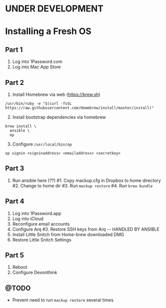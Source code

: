 # UNDER DEVELOPMENT

# Installing a Fresh OS

## Part 1
1. Log into 1Password.com
2. Log into Mac App Store

## Part 2
1. Install Homebrew via web (https://brew.sh)
```
/usr/bin/ruby -e "$(curl -fsSL https://raw.githubusercontent.com/Homebrew/install/master/install)"
```
2. Install bootstrap dependencies via homebrew


```
brew install \
  ansible \
  op 

```

3. Configure `/usr/local/bin/op`
```
op signin <signinaddress> <emailaddress> <secretkey>
```

## Part 3
1. Run ansible here (??)
#1. Copy mackup.cfg in Dropbox to home directory
#2. Change to home dir
#3. Run `mackup restore`
#4. Run `brew bundle`

## Part 4
1. Log into 1Password.app
2. Log into iCloud
3. Reconfigure email accounts
4. Configure Arq
#3. Restore SSH keys from Arq -- HANDLED BY ANSIBLE
5. Install Little Snitch from Home-brew downloaded DMG
6. Restore Little Snitch Settings

## Part 5
1. Reboot
2. Configure Devonthink


## @TODO
* Prevent need to run `mackup restore` several times
